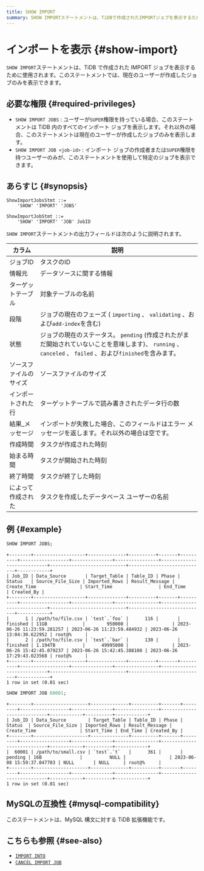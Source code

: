 ```yaml
---
title: SHOW IMPORT
summary: SHOW IMPORTステートメントは、TiDBで作成されたIMPORTジョブを表示するために使用されます。ユーザーが作成したジョブのみを表示できます。必要な権限はSHOW IMPORT JOBSとSHOW IMPORT JOB <job-id>です。出力フィールドにはジョブID、情報元、ターゲットテーブル、段階、状態、ソースファイルのサイズなどが含まれます。このステートメントはMySQL構文に対するTiDB拡張機能です。関連するステートメントにはIMPORT INTOとCANCEL IMPORT JOBがあります。
---
```


# インポートを表示 {#show-import}

`SHOW IMPORT`ステートメントは、TiDB で作成された IMPORT ジョブを表示するために使用されます。このステートメントでは、現在のユーザーが作成したジョブのみを表示できます。

<!-- Support note for TiDB Cloud:

This TiDB statement is not applicable to TiDB Cloud.

-->

## 必要な権限 {#required-privileges}

-   `SHOW IMPORT JOBS` : ユーザーが`SUPER`権限を持っている場合、このステートメントは TiDB 内のすべてのインポート ジョブを表示します。それ以外の場合、このステートメントは現在のユーザーが作成したジョブのみを表示します。
-   `SHOW IMPORT JOB <job-id>` : インポート ジョブの作成者または`SUPER`権限を持つユーザーのみが、このステートメントを使用して特定のジョブを表示できます。

## あらすじ {#synopsis}

```ebnf+diagram
ShowImportJobsStmt ::=
    'SHOW' 'IMPORT' 'JOBS'

ShowImportJobStmt ::=
    'SHOW' 'IMPORT' 'JOB' JobID
```

`SHOW IMPORT`ステートメントの出力フィールドは次のように説明されます。

| カラム         | 説明                                                                                                         |
| ----------- | ---------------------------------------------------------------------------------------------------------- |
| ジョブID       | タスクのID                                                                                                     |
| 情報元         | データソースに関する情報                                                                                               |
| ターゲットテーブル   | 対象テーブルの名前                                                                                                  |
| 段階          | ジョブの現在のフェーズ ( `importing` 、 `validating` 、および`add-index`を含む)                                               |
| 状態          | ジョブの現在のステータス。 `pending` (作成されたがまだ開始されていないことを意味します)、 `running` 、 `canceled` 、 `failed` 、および`finished`を含みます。 |
| ソースファイルのサイズ | ソースファイルのサイズ                                                                                                |
| インポートされた行   | ターゲットテーブルで読み書きされたデータ行の数                                                                                    |
| 結果_メッセージ    | インポートが失敗した場合、このフィールドはエラー メッセージを返します。それ以外の場合は空です。                                                           |
| 作成時間        | タスクが作成された時刻                                                                                                |
| 始まる時間       | タスクが開始された時刻                                                                                                |
| 終了時間        | タスクが終了した時刻                                                                                                 |
| によって作成された   | タスクを作成したデータベース ユーザーの名前                                                                                     |

## 例 {#example}

```sql
SHOW IMPORT JOBS;
```

    +--------+-------------------+--------------+----------+-------+----------+------------------+---------------+----------------+----------------------------+----------------------------+----------------------------+------------+
    | Job_ID | Data_Source       | Target_Table | Table_ID | Phase | Status   | Source_File_Size | Imported_Rows | Result_Message | Create_Time                | Start_Time                 | End_Time                   | Created_By |
    +--------+-------------------+--------------+----------+-------+----------+------------------+---------------+----------------+----------------------------+----------------------------+----------------------------+------------+
    |      1 | /path/to/file.csv | `test`.`foo` |      116 |       | finished | 11GB             |        950000 |                | 2023-06-26 11:23:59.281257 | 2023-06-26 11:23:59.484932 | 2023-06-26 13:04:30.622952 | root@%     |
    |      2 | /path/to/file.csv | `test`.`bar` |      130 |       | finished | 1.194TB          |      49995000 |                | 2023-06-26 15:42:45.079237 | 2023-06-26 15:42:45.388108 | 2023-06-26 17:29:43.023568 | root@%     |
    +--------+-------------------+--------------+----------+-------+----------+------------------+---------------+----------------+----------------------------+----------------------------+----------------------------+------------+
    1 row in set (0.01 sec)

```sql
SHOW IMPORT JOB 60001;
```

    +--------+--------------------+--------------+----------+-------+---------+------------------+---------------+----------------+----------------------------+------------+----------+------------+
    | Job_ID | Data_Source        | Target_Table | Table_ID | Phase | Status  | Source_File_Size | Imported_Rows | Result_Message | Create_Time                | Start_Time | End_Time | Created_By |
    +--------+--------------------+--------------+----------+-------+---------+------------------+---------------+----------------+----------------------------+------------+----------+------------+
    |  60001 | /path/to/small.csv | `test`.`t`   |      361 |       | pending | 16B              |          NULL |                | 2023-06-08 15:59:37.047703 | NULL       | NULL     | root@%     |
    +--------+--------------------+--------------+----------+-------+---------+------------------+---------------+----------------+----------------------------+------------+----------+------------+
    1 row in set (0.01 sec)

## MySQLの互換性 {#mysql-compatibility}

このステートメントは、MySQL 構文に対する TiDB 拡張機能です。

## こちらも参照 {#see-also}

-   [`IMPORT INTO`](/sql-statements/sql-statement-import-into.md)
-   [`CANCEL IMPORT JOB`](/sql-statements/sql-statement-cancel-import-job.md)
